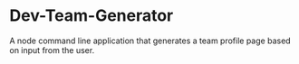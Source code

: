 # Dev-Team-Generator
A node command line application that generates a team profile page based on input from the user.
